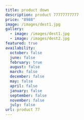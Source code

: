 ```yaml
---
title: product down
description: product 77777777777
price: "8988"
image: /images/dest1.jpg
gallery:
  - image: /images/dest1.jpg
  - image: /images/dest2.jpg
featured: true
availability:
  october: false
  june: false
  february: true
  august: false
  march: false
  december: false
  may: false
  april: false
  january: false
  september: false
  november: false
  july: false
url: product 77
---
```

